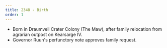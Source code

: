 ```yaml
---
title: 2348 - Birth
order: 1
---
```

- Born in Draumveil Crater Colony (The Maw), after family relocation from agrarian outpost on Kearsarge IV.
- Governor Ruun's perfunctory note approves family request.
